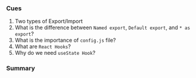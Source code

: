 ### Cues

1. Two types of Export/Import
2. What is the difference between `Named export`, `Default export`, and `* as export`?
3. What is the importance of `config.js` file?
4. What are `React Hooks`?
5. Why do we need `useState Hook`?

### Summary
